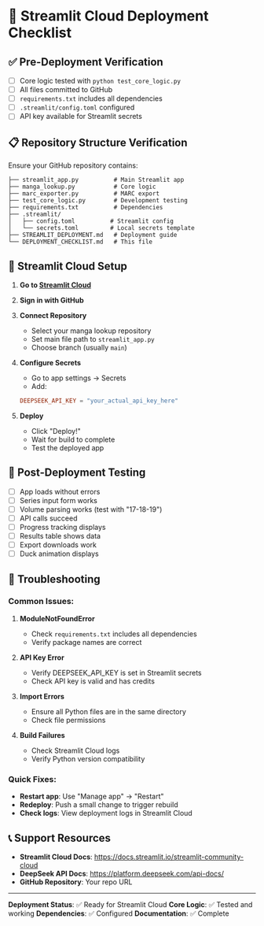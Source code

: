 # 🚀 Streamlit Cloud Deployment Checklist

## ✅ Pre-Deployment Verification

- [ ] Core logic tested with `python test_core_logic.py`
- [ ] All files committed to GitHub
- [ ] `requirements.txt` includes all dependencies
- [ ] `.streamlit/config.toml` configured
- [ ] API key available for Streamlit secrets

## 📋 Repository Structure Verification

Ensure your GitHub repository contains:

```
├── streamlit_app.py          # Main Streamlit app
├── manga_lookup.py           # Core logic
├── marc_exporter.py          # MARC export
├── test_core_logic.py        # Development testing
├── requirements.txt          # Dependencies
├── .streamlit/
│   ├── config.toml          # Streamlit config
│   └── secrets.toml         # Local secrets template
├── STREAMLIT_DEPLOYMENT.md   # Deployment guide
└── DEPLOYMENT_CHECKLIST.md   # This file
```

## 🔑 Streamlit Cloud Setup

1. **Go to [Streamlit Cloud](https://share.streamlit.io/)**
2. **Sign in with GitHub**
3. **Connect Repository**
   - Select your manga lookup repository
   - Set main file path to `streamlit_app.py`
   - Choose branch (usually `main`)

4. **Configure Secrets**
   - Go to app settings → Secrets
   - Add:
   ```toml
   DEEPSEEK_API_KEY = "your_actual_api_key_here"
   ```

5. **Deploy**
   - Click "Deploy!"
   - Wait for build to complete
   - Test the deployed app

## 🧪 Post-Deployment Testing

- [ ] App loads without errors
- [ ] Series input form works
- [ ] Volume parsing works (test with "17-18-19")
- [ ] API calls succeed
- [ ] Progress tracking displays
- [ ] Results table shows data
- [ ] Export downloads work
- [ ] Duck animation displays

## 🔧 Troubleshooting

### Common Issues:

1. **ModuleNotFoundError**
   - Check `requirements.txt` includes all dependencies
   - Verify package names are correct

2. **API Key Error**
   - Verify DEEPSEEK_API_KEY is set in Streamlit secrets
   - Check API key is valid and has credits

3. **Import Errors**
   - Ensure all Python files are in the same directory
   - Check file permissions

4. **Build Failures**
   - Check Streamlit Cloud logs
   - Verify Python version compatibility

### Quick Fixes:

- **Restart app**: Use "Manage app" → "Restart"
- **Redeploy**: Push a small change to trigger rebuild
- **Check logs**: View deployment logs in Streamlit Cloud

## 📞 Support Resources

- **Streamlit Cloud Docs**: https://docs.streamlit.io/streamlit-community-cloud
- **DeepSeek API Docs**: https://platform.deepseek.com/api-docs/
- **GitHub Repository**: Your repo URL

---

**Deployment Status**: ✅ Ready for Streamlit Cloud
**Core Logic**: ✅ Tested and working
**Dependencies**: ✅ Configured
**Documentation**: ✅ Complete